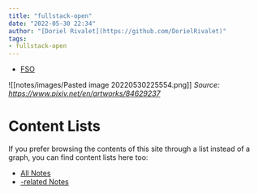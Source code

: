 ```yaml
---
title: "fullstack-open"
date: "2022-05-30 22:34"
author: "[Doriel Rivalet](https://github.com/DorielRivalet)"
tags:
- fullstack-open
---
```


- [FSO](notes/fullstack-open/)


![[notes/images/Pasted image 20220530225554.png]]
*Source: https://www.pixiv.net/en/artworks/84629237*


# Content Lists
If you prefer browsing the contents of this site through a list instead of a graph, you can find content lists here too:

- [All Notes](notes/)
- [-related Notes](tags/)

